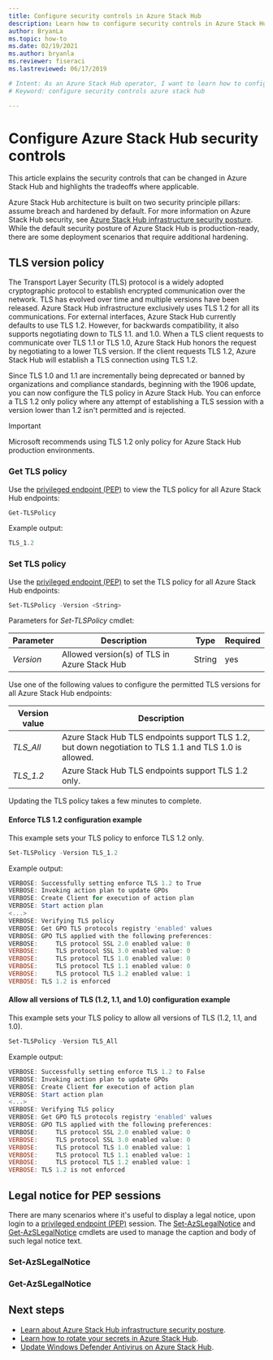 ```yaml
---
title: Configure security controls in Azure Stack Hub
description: Learn how to configure security controls in Azure Stack Hub.
author: BryanLa
ms.topic: how-to
ms.date: 02/19/2021
ms.author: bryanla
ms.reviewer: fiseraci
ms.lastreviewed: 06/17/2019

# Intent: As an Azure Stack Hub operator, I want to learn how to configure security controls in Azure Stack Hub so I can customize them to my liking.
# Keyword: configure security controls azure stack hub

---
```


# Configure Azure Stack Hub security controls

This article explains the security controls that can be changed in Azure Stack Hub and highlights the tradeoffs where applicable.

Azure Stack Hub architecture is built on two security principle pillars: assume breach and hardened by default. For more information on Azure Stack Hub security, see [Azure Stack Hub infrastructure security posture](azure-stack-security-foundations.md). While the default security posture of Azure Stack Hub is production-ready, there are some deployment scenarios that require additional hardening.

## TLS version policy

The Transport Layer Security (TLS) protocol is a widely adopted cryptographic protocol to establish encrypted communication over the network. TLS has evolved over time and multiple versions have been released. Azure Stack Hub infrastructure exclusively uses TLS 1.2 for all its communications. For external interfaces, Azure Stack Hub currently defaults to use TLS 1.2. However, for backwards compatibility, it also supports negotiating down to TLS 1.1. and 1.0. When a TLS client requests to communicate over TLS 1.1 or TLS 1.0, Azure Stack Hub honors the request by negotiating to a lower TLS version. If the client requests TLS 1.2, Azure Stack Hub will establish a TLS connection using TLS 1.2.

Since TLS 1.0 and 1.1 are incrementally being deprecated or banned by organizations and compliance standards, beginning with the 1906 update, you can now configure the TLS policy in Azure Stack Hub. You can enforce a TLS 1.2 only policy where any attempt of establishing a TLS session with a version lower than 1.2 isn't permitted and is rejected.

> [!IMPORTANT]
> Microsoft recommends using TLS 1.2 only policy for Azure Stack Hub production environments.

### Get TLS policy

Use the [privileged endpoint (PEP)](azure-stack-privileged-endpoint.md) to view the TLS policy for all Azure Stack Hub endpoints:

```powershell
Get-TLSPolicy
```

Example output:

```powershell
TLS_1.2
```

### Set TLS policy

Use the [privileged endpoint (PEP)](azure-stack-privileged-endpoint.md) to set the TLS policy for all Azure Stack Hub endpoints:

```powershell
Set-TLSPolicy -Version <String>
```

Parameters for *Set-TLSPolicy* cmdlet:

| Parameter | Description | Type | Required |
|-----|-----|-----|-----|
| *Version* | Allowed version(s) of TLS in Azure Stack Hub | String | yes |

Use one of the following values to configure the permitted TLS versions for all Azure Stack Hub endpoints:

| Version value | Description |
|-------|-------|
| *TLS_All* | Azure Stack Hub TLS endpoints support TLS 1.2, but down negotiation to TLS 1.1 and TLS 1.0 is allowed. |
| *TLS_1.2* | Azure Stack Hub TLS endpoints support TLS 1.2 only. |

Updating the TLS policy takes a few minutes to complete.

#### Enforce TLS 1.2 configuration example

This example sets your TLS policy to enforce TLS 1.2 only.

```powershell
Set-TLSPolicy -Version TLS_1.2
```

Example output:

```powershell
VERBOSE: Successfully setting enforce TLS 1.2 to True
VERBOSE: Invoking action plan to update GPOs
VERBOSE: Create Client for execution of action plan
VERBOSE: Start action plan
<...>
VERBOSE: Verifying TLS policy
VERBOSE: Get GPO TLS protocols registry 'enabled' values
VERBOSE: GPO TLS applied with the following preferences:
VERBOSE:     TLS protocol SSL 2.0 enabled value: 0
VERBOSE:     TLS protocol SSL 3.0 enabled value: 0
VERBOSE:     TLS protocol TLS 1.0 enabled value: 0
VERBOSE:     TLS protocol TLS 1.1 enabled value: 0
VERBOSE:     TLS protocol TLS 1.2 enabled value: 1
VERBOSE: TLS 1.2 is enforced
```

#### Allow all versions of TLS (1.2, 1.1, and 1.0) configuration example

This example sets your TLS policy to allow all versions of TLS (1.2, 1.1, and 1.0).

```powershell
Set-TLSPolicy -Version TLS_All
```

Example output:

```powershell
VERBOSE: Successfully setting enforce TLS 1.2 to False
VERBOSE: Invoking action plan to update GPOs
VERBOSE: Create Client for execution of action plan
VERBOSE: Start action plan
<...>
VERBOSE: Verifying TLS policy
VERBOSE: Get GPO TLS protocols registry 'enabled' values
VERBOSE: GPO TLS applied with the following preferences:
VERBOSE:     TLS protocol SSL 2.0 enabled value: 0
VERBOSE:     TLS protocol SSL 3.0 enabled value: 0
VERBOSE:     TLS protocol TLS 1.0 enabled value: 1
VERBOSE:     TLS protocol TLS 1.1 enabled value: 1
VERBOSE:     TLS protocol TLS 1.2 enabled value: 1
VERBOSE: TLS 1.2 is not enforced
```

## Legal notice for PEP sessions

There are many scenarios where it's useful to display a legal notice, upon login to a [privileged endpoint (PEP)](azure-stack-privileged-endpoint.md) session. The [Set-AzSLegalNotice](../reference/pep-2002/set-azslegalnotice.md) and [Get-AzSLegalNotice](../reference/pep-2002/get-azslegalnotice.md) cmdlets are used to manage the caption and body of such legal notice text.

### Set-AzSLegalNotice

### Get-AzSLegalNotice

## Next steps

- [Learn about Azure Stack Hub infrastructure security posture](azure-stack-security-foundations.md).
- [Learn how to rotate your secrets in Azure Stack Hub](azure-stack-rotate-secrets.md).
- [Update Windows Defender Antivirus on Azure Stack Hub](azure-stack-security-av.md).
